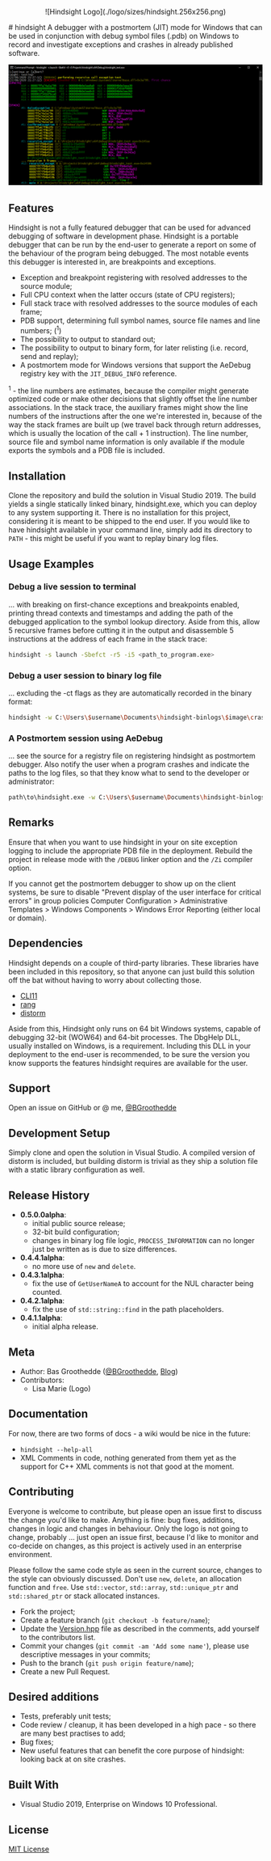 <p align="center">![Hindsight Logo](./logo/sizes/hindsight.256x256.png)</p>
# hindsight
A debugger with a postmortem (JIT) mode for Windows that can be used in conjunction with debug symbol files (.pdb) on Windows to record and investigate exceptions and crashes in already published software.

![Hindsight Debugging Session](./images/real-time-debugging.png)
## Features
Hindsight is not a fully featured debugger that can be used for advanced debugging of software in development phase. Hindsight is a portable debugger that can be run by the end-user to generate a report on some of the behaviour of the program being debugged. The most notable events this debugger is interested in, are breakpoints and exceptions. 

* Exception and breakpoint registering with resolved addresses to the source module;
* Full CPU context when the latter occurs (state of CPU registers);
* Full stack trace with resolved addresses to the source modules of each frame;
* PDB support, determining full symbol names, source file names and line numbers; (<sup>1</sup>)
* The possibility to output to standard out;
* The possibility to output to binary form, for later relisting (i.e. record, send and replay);
* A postmortem mode for Windows versions that support the AeDebug registry key with the `JIT_DEBUG_INFO` reference.

<sup>1</sup> - the line numbers are estimates, because the compiler might generate optimized code or make other decisions that slightly offset the line number associations. In the stack trace, the auxiliary frames might show the line numbers of the instructions after the one we're interested in, because of the way the stack frames are built up (we travel back through return addresses, which is usually the location of the call + 1 instruction). The line number, source file and symbol name information is only available if the module exports the symbols and a PDB file is included.

## Installation
Clone the repository and build the solution in Visual Studio 2019. The build yields a single statically linked binary, hindsight.exe, which you can deploy to any system supporting it. There is no installation for this project, considering it is meant to be shipped to the end user. If you would like to have hindsight available in your command line, simply add its directory to `PATH` - this might be useful if you want to replay binary log files.

## Usage Examples
### Debug a live session to terminal
... with breaking on first-chance exceptions and breakpoints enabled, printing thread contexts and timestamps and adding the path of the debugged application to the symbol lookup directory. Aside from this, allow 5 recursive frames before cutting it in the output and disassemble 5 instructions at the address of each frame in the stack trace:

```bash
hindsight -s launch -Sbefct -r5 -i5 <path_to_program.exe>
```

### Debug a user session to binary log file
... excluding the -ct flags as they are automatically recorded in the binary format:

```bash
hindsight -w C:\Users\$username\Documents\hindsight-binlogs\$image\crash_$date_$time_$random.hind launch -S -r5 -i5 "H:\Software\Some-Legacy-Program.exe" "param1" "param2"
```

### A Postmortem session using AeDebug
... see the source for a registry file on registering hindsight as postmortem debugger. Also notify the user when a program crashes and indicate the paths to the log files, so that they know what to send to the developer or administrator:

```bash
path\to\hindsight.exe -w C:\Users\$username\Documents\hindsight-binlogs\$image\crash_$date_$time_$random.hind mortem -Sn -r5 -i5 -p %ld -e %ld %j %p
```

## Remarks
Ensure that when you want to use hindsight in your on site exception logging to include the appropriate PDB file in the deployment. Rebuild the project in release mode with the `/DEBUG` linker option and the `/Zi` compiler option.

If you cannot get the postmortem debugger to show up on the client systems, be sure to disable "Prevent display of the user interface for critical errors" in group policies Computer Configuration &gt; Administrative Templates &gt; Windows Components &gt; Windows Error Reporting (either local or domain).

## Dependencies
Hindsight depends on a couple of third-party libraries. These libraries have been included in this repository, so that anyone can just build this solution off the bat without having to worry about collecting those. 

* [CLI11](https://github.com/CLIUtils/CLI11)
* [rang](https://github.com/agauniyal/rang)
* [distorm](https://github.com/gdabah/distorm)

Aside from this, Hindsight only runs on 64 bit Windows systems, capable of debugging 32-bit (WOW64) and 64-bit processes. The DbgHelp DLL, usually installed on Windows, is a requirement. Including this DLL in your deployment to the end-user is recommended, to be sure the version you know supports the features hindsight requires are available for the user.

## Support
Open an issue on GitHub or @ me, [@BGroothedde](https://twitter.com/BGroothedde)

## Development Setup
Simply clone and open the solution in Visual Studio. A compiled version of distorm is included, but building distorm is trivial as they ship a solution file with a static library configuration as well.

## Release History
- **0.5.0.0alpha**:
    - initial public source release;
    - 32-bit build configuration;
    - changes in binary log file logic, `PROCESS_INFORMATION` can no longer just be written as is due to size differences.
- **0.4.4.1alpha**:
    - no more use of `new` and `delete`.
- **0.4.3.1alpha**: 
    - fix the use of `GetUserNameA` to account for the NUL character being counted.
- **0.4.2.1alpha**: 
    - fix the use of `std::string::find` in the path placeholders.
- **0.4.1.1alpha**: 
    - initial alpha release.

## Meta
- Author: Bas Groothedde ([@BGroothedde](https://twitter.com/BGroothedde), [Blog](https://www.xoru.net))
- Contributors: 
    - Lisa Marie (Logo)

## Documentation
For now, there are two forms of docs - a wiki would be nice in the future:

- `hindsight --help-all`
- XML Comments in code, nothing generated from them yet as the support for C++ XML comments is not that good at the moment.

## Contributing
Everyone is welcome to contribute, but please open an issue first to discuss the change you'd like to make. Anything is fine: bug fixes, additions, changes in logic and changes in behaviour. Only the logo is not going to change, probably ... just open an issue first, because I'd like to monitor and co-decide on changes, as this project is actively used in an enterprise environment.

Please follow the same code style as seen in the current source, changes to the style can obviously discussed. Don't use `new`, `delete`, an allocation function and `free`. Use `std::vector`, `std::array`, `std::unique_ptr` and `std::shared_ptr` or stack allocated instances. 

- Fork the project;
- Create a feature branch (`git checkout -b feature/name`);
- Update the [Version.hpp](./hindsight/Version.hpp) file as described in the comments, add yourself to the contributors list.
- Commit your changes (`git commit -am 'Add some name'`), please use descriptive messages in your commits;
- Push to the branch (`git push origin feature/name`);
- Create a new Pull Request.

## Desired additions
- Tests, preferably unit tests;
- Code review / cleanup, it has been developed in a high pace - so there are many best practises to add;
- Bug fixes;
- New useful features that can benefit the core purpose of hindsight: looking back at on site crashes.

## Built With
- Visual Studio 2019, Enterprise on Windows 10 Professional.

## License
[MIT License](LICENSE.md)